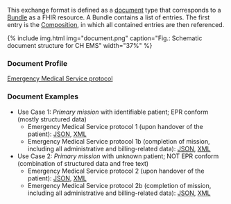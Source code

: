 This exchange format is defined as a [document](https://hl7.org/fhir/R4/documents.html) type that corresponds to a [Bundle](https://hl7.org/fhir/R4/bundle.html) as a FHIR resource. A Bundle contains a list of entries. The first entry is the [Composition](https://hl7.org/fhir/R4/composition.html), in which all contained entries are then referenced.

{% include img.html img="document.png" caption="Fig.: Schematic document structure for CH EMS" width="37%" %}

### Document Profile 
[Emergency Medical Service protocol](StructureDefinition-ch-ems-document.html)

### Document Examples
* Use Case 1: _Primary mission_ with identifiable patient; EPR conform (mostly structured data)
   * Emergency Medical Service protocol 1 (upon handover of the patient): [JSON](Bundle-1-Einsatzprotokoll.json.html), [XML](Bundle-1-Einsatzprotokoll.xml.html)    
   * Emergency Medical Service protocol 1b (completion of mission, including all administrative and billing-related data): [JSON](Bundle-1b-Einsatzprotokoll.json.html), [XML](Bundle-1b-Einsatzprotokoll.xml.html)
* Use Case 2: _Primary mission_ with unknown patient; NOT EPR conform (combination of structured data and free text)
   * Emergency Medical Service protocol 2 (upon handover of the patient): [JSON](Bundle-2-Einsatzprotokoll.json.html), [XML](Bundle-2-Einsatzprotokoll.xml.html)
   * Emergency Medical Service protocol 2b (completion of mission, including all administrative and billing-related data): [JSON](Bundle-2b-Einsatzprotokoll.json.html), [XML](Bundle-2b-Einsatzprotokoll.xml.html) 
